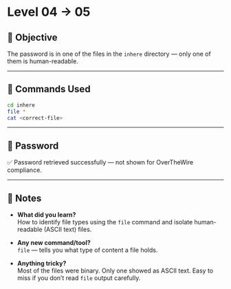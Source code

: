 # Level 04 → 05

## 🌟 Objective

The password is in one of the files in the `inhere` directory — only one of them is human-readable.

---

## 🧪 Commands Used

```bash
cd inhere
file *
cat <correct-file>
```

---

## 🔐 Password

✅ Password retrieved successfully — not shown for OverTheWire compliance.

---

## 🧐 Notes

- **What did you learn?**  
  How to identify file types using the `file` command and isolate human-readable (ASCII text) files.

- **Any new command/tool?**  
  `file` — tells you what type of content a file holds.

- **Anything tricky?**  
  Most of the files were binary. Only one showed as ASCII text. Easy to miss if you don’t read `file` output carefully.


